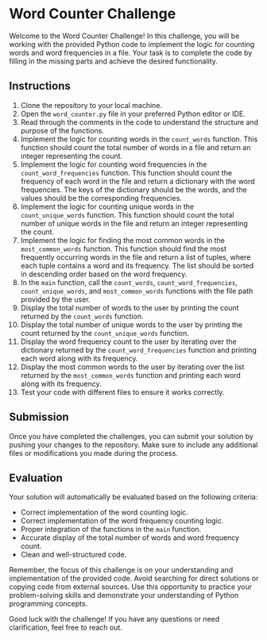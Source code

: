 # Word Counter Challenge

Welcome to the Word Counter Challenge! In this challenge, you will be working with the provided Python code to implement the logic for counting words and word frequencies in a file. Your task is to complete the code by filling in the missing parts and achieve the desired functionality.

## Instructions

1. Clone the repository to your local machine.
1. Open the `word_counter.py` file in your preferred Python editor or IDE.
1. Read through the comments in the code to understand the structure and purpose of the functions.
1. Implement the logic for counting words in the `count_words` function. This function should count the total number of words in a file and return an integer representing the count.
1. Implement the logic for counting word frequencies in the `count_word_frequencies` function. This function should count the frequency of each word in the file and return a dictionary with the word frequencies. The keys of the dictionary should be the words, and the values should be the corresponding frequencies.
1. Implement the logic for counting unique words in the `count_unique_words` function. This function should count the total number of unique words in the file and return an integer representing the count.
1. Implement the logic for finding the most common words in the `most_common_words` function. This function should find the most frequently occurring words in the file and return a list of tuples, where each tuple contains a word and its frequency. The list should be sorted in descending order based on the word frequency.
1. In the `main` function, call the `count_words`, `count_word_frequencies`, `count_unique_words`, and `most_common_words` functions with the file path provided by the user.
1. Display the total number of words to the user by printing the count returned by the `count_words` function.
1. Display the total number of unique words to the user by printing the count returned by the `count_unique_words` function.
1. Display the word frequency count to the user by iterating over the dictionary returned by the `count_word_frequencies` function and printing each word along with its frequency.
1. Display the most common words to the user by iterating over the list returned by the `most_common_words` function and printing each word along with its frequency.
1. Test your code with different files to ensure it works correctly.

## Submission

Once you have completed the challenges, you can submit your solution by pushing your changes to the repository. Make sure to include any additional files or modifications you made during the process.

## Evaluation

Your solution will automatically be evaluated based on the following criteria:

- Correct implementation of the word counting logic.
- Correct implementation of the word frequency counting logic.
- Proper integration of the functions in the `main` function.
- Accurate display of the total number of words and word frequency count.
- Clean and well-structured code.

Remember, the focus of this challenge is on your understanding and implementation of the provided code. Avoid searching for direct solutions or copying code from external sources. Use this opportunity to practice your problem-solving skills and demonstrate your understanding of Python programming concepts.

Good luck with the challenge! If you have any questions or need clarification, feel free to reach out.
